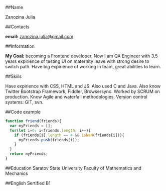 ##Name

Zanozina Julia

##Contacts

**email:** zanozina.julia@gmail.com

##Information

**My Goal:** becoming a Frontend developer. Now I am QA Engineer with 3.5 years expirience of testing UI on maternity leave with strong desire to switch path. Have big expirience of working in team, great abilities to learn. 

##Skiils

Have expirience with CSS, HTML and JS. Also used C and Java. Also know Twitter Bootstrap Framework, Fiddler, Browsersync.
Worked by SCRUM on production. Know Agile and waterfall methodologies.
Version control systems: GIT, svn.

##Code example

```javascript
function friend(friends){
  var myFriends = [];
  for(let i=0; i<friends.length; i++){
    if (friends[i].length == 4 && isNaN(friends[i])){    
      myFriends.push(friends[i]);
    }
  }
  return myFriends;
}
```
##Education
Saratov State University Faculty of Mathematics and Mechanics

##English
Sertified B1